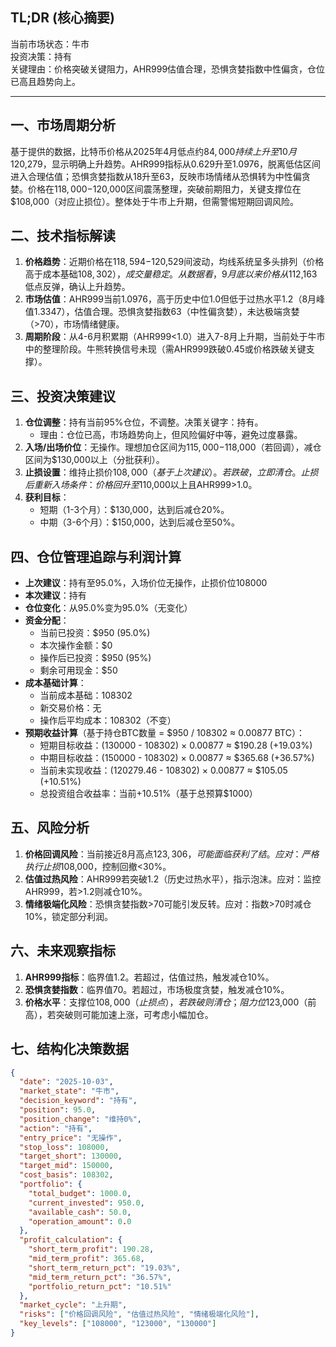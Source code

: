## TL;DR (核心摘要)
当前市场状态：牛市  
投资决策：持有  
关键理由：价格突破关键阻力，AHR999估值合理，恐惧贪婪指数中性偏贪，仓位已高且趋势向上。

---

## 一、市场周期分析
基于提供的数据，比特币价格从2025年4月低点约$84,000持续上升至10月$120,279，显示明确上升趋势。AHR999指标从0.629升至1.0976，脱离低估区间进入合理估值；恐惧贪婪指数从18升至63，反映市场情绪从恐惧转为中性偏贪婪。价格在$118,000-$120,000区间震荡整理，突破前期阻力，关键支撑位在$108,000（对应止损位）。整体处于牛市上升期，但需警惕短期回调风险。

## 二、技术指标解读
1. **价格趋势**：近期价格在$118,594-$120,529间波动，均线系统呈多头排列（价格高于成本基础$108,302），成交量稳定。从数据看，9月底以来价格从$112,163低点反弹，确认上升趋势。
2. **市场估值**：AHR999当前1.0976，高于历史中位1.0但低于过热水平1.2（8月峰值1.3347），估值合理。恐惧贪婪指数63（中性偏贪婪），未达极端贪婪（>70），市场情绪健康。
3. **周期阶段**：从4-6月积累期（AHR999<1.0）进入7-8月上升期，当前处于牛市中的整理阶段。牛熊转换信号未现（需AHR999跌破0.45或价格跌破关键支撑）。

## 三、投资决策建议
1. **仓位调整**：持有当前95%仓位，不调整。决策关键字：持有。  
   - 理由：仓位已高，市场趋势向上，但风险偏好中等，避免过度暴露。
2. **入场/出场价位**：无操作。理想加仓区间为$115,000-$118,000（若回调），减仓区间为$130,000以上（分批获利）。
3. **止损设置**：维持止损价$108,000（基于上次建议）。若跌破，立即清仓。止损后重新入场条件：价格回升至$110,000以上且AHR999>1.0。
4. **获利目标**：  
   - 短期（1-3个月）：$130,000，达到后减仓20%。  
   - 中期（3-6个月）：$150,000，达到后减仓至50%。

## 四、仓位管理追踪与利润计算
- **上次建议**：持有至95.0%，入场价位无操作，止损价位108000  
- **本次建议**：持有  
- **仓位变化**：从95.0%变为95.0%（无变化）  
- **资金分配**：  
  - 当前已投资：$950 (95.0%)  
  - 本次操作金额：$0  
  - 操作后已投资：$950 (95%)  
  - 剩余可用现金：$50  
- **成本基础计算**：  
  - 当前成本基础：108302  
  - 新交易价格：无  
  - 操作后平均成本：108302（不变）  
- **预期收益计算**（基于持仓BTC数量 = $950 / 108302 ≈ 0.00877 BTC）：  
  - 短期目标收益：(130000 - 108302) × 0.00877 ≈ $190.28 (+19.03%)  
  - 中期目标收益：(150000 - 108302) × 0.00877 ≈ $365.68 (+36.57%)  
  - 当前未实现收益：(120279.46 - 108302) × 0.00877 ≈ $105.05 (+10.51%)  
  - 总投资组合收益率：当前+10.51%（基于总预算$1000）

## 五、风险分析
1. **价格回调风险**：当前接近8月高点$123,306，可能面临获利了结。应对：严格执行止损$108,000，控制回撤<30%。  
2. **估值过热风险**：AHR999若突破1.2（历史过热水平），指示泡沫。应对：监控AHR999，若>1.2则减仓10%。  
3. **情绪极端化风险**：恐惧贪婪指数>70可能引发反转。应对：指数>70时减仓10%，锁定部分利润。

## 六、未来观察指标
1. **AHR999指标**：临界值1.2。若超过，估值过热，触发减仓10%。  
2. **恐惧贪婪指数**：临界值70。若超过，市场极度贪婪，触发减仓10%。  
3. **价格水平**：支撑位$108,000（止损点），若跌破则清仓；阻力位$123,000（前高），若突破则可能加速上涨，可考虑小幅加仓。

## 七、结构化决策数据
```json
{
  "date": "2025-10-03",
  "market_state": "牛市",
  "decision_keyword": "持有",
  "position": 95.0,
  "position_change": "维持0%",
  "action": "持有",
  "entry_price": "无操作",
  "stop_loss": 108000,
  "target_short": 130000,
  "target_mid": 150000,
  "cost_basis": 108302,
  "portfolio": {
    "total_budget": 1000.0,
    "current_invested": 950.0,
    "available_cash": 50.0,
    "operation_amount": 0.0
  },
  "profit_calculation": {
    "short_term_profit": 190.28,
    "mid_term_profit": 365.68,
    "short_term_return_pct": "19.03%",
    "mid_term_return_pct": "36.57%",
    "portfolio_return_pct": "10.51%"
  },
  "market_cycle": "上升期",
  "risks": ["价格回调风险", "估值过热风险", "情绪极端化风险"],
  "key_levels": ["108000", "123000", "130000"]
}
```
